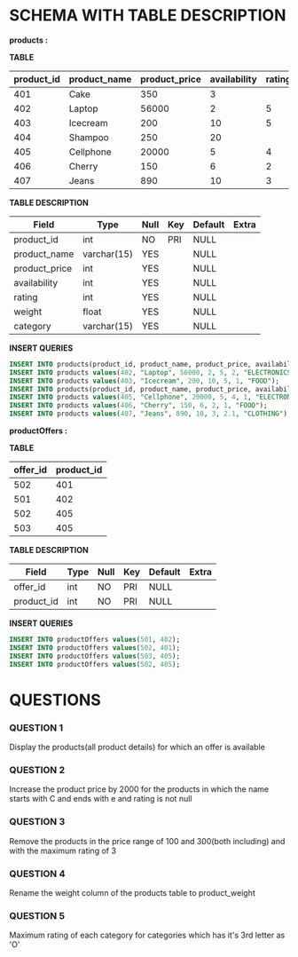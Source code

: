 # **SCHEMA WITH TABLE DESCRIPTION**

**products :**

**TABLE**

| product_id | product_name | product_price | availability | rating | weight | category    |
| ---------- | ------------ | ------------- | ------------ | ------ | ------ | ----------- |
| 401        | Cake         | 350           | 3            |        | 3.5    | FOOD        |
| 402        | Laptop       | 56000         | 2            | 5      | 2      | ELECTRONICS |
| 403        | Icecream     | 200           | 10           | 5      | 1      | FOOD        |
| 404        | Shampoo      | 250           | 20           |        | 1.5    | COSMETICS   |
| 405        | Cellphone    | 20000         | 5            | 4      | 1      | ELECTRONICS |
| 406        | Cherry       | 150           | 6            | 2      | 1      | FOOD        |
| 407        | Jeans        | 890           | 10           | 3      | 2.1    | CLOTHING    |

**TABLE DESCRIPTION**

| Field         | Type        | Null | Key | Default | Extra |
| ------------- | ----------- | ---- | --- | ------- | ----- |
| product_id    | int         | NO   | PRI | NULL    |       |
| product_name  | varchar(15) | YES  |     | NULL    |       |
| product_price | int         | YES  |     | NULL    |       |
| availability  | int         | YES  |     | NULL    |       |
| rating        | int         | YES  |     | NULL    |       |
| weight        | float       | YES  |     | NULL    |       |
| category      | varchar(15) | YES  |     | NULL    |       |

**INSERT QUERIES**

```sql
INSERT INTO products(product_id, product_name, product_price, availability, weight, category) values(401, "Cake", 350, 3, 3.5, "FOOD");
INSERT INTO products values(402, "Laptop", 56000, 2, 5, 2, "ELECTRONICS");
INSERT INTO products values(403, "Icecream", 200, 10, 5, 1, "FOOD");
INSERT INTO products(product_id, product_name, product_price, availability, weight, category) values(404, "Shampoo", 250, 20, 1.5, "COSMETICS");
INSERT INTO products values(405, "Cellphone", 20000, 5, 4, 1, "ELECTRONICS");
INSERT INTO products values(406, "Cherry", 150, 6, 2, 1, "FOOD");
INSERT INTO products values(407, "Jeans", 890, 10, 3, 2.1, "CLOTHING");
```

**productOffers :**

**TABLE**

| offer_id | product_id |
| -------- | ---------- |
| 502      | 401        |
| 501      | 402        |
| 502      | 405        |
| 503      | 405        |

**TABLE DESCRIPTION**

| Field      | Type | Null | Key | Default | Extra |
| ---------- | ---- | ---- | --- | ------- | ----- |
| offer_id   | int  | NO   | PRI | NULL    |       |
| product_id | int  | NO   | PRI | NULL    |       |

**INSERT QUERIES**

```sql
INSERT INTO productOffers values(501, 402);
INSERT INTO productOffers values(502, 401);
INSERT INTO productOffers values(503, 405);
INSERT INTO productOffers values(502, 405);
```

# **QUESTIONS**

### **QUESTION 1**

Display the products(all product details) for which an offer is available

### **QUESTION 2**

Increase the product price by 2000 for the products in which the name starts with C and ends with e and rating is not null

### **QUESTION 3**

Remove the products in the price range of 100 and 300(both including) and with the maximum rating of 3

### **QUESTION 4**

Rename the weight column of the products table to product_weight

### **QUESTION 5**

Maximum rating of each category for categories which has it's 3rd letter as 'O'
